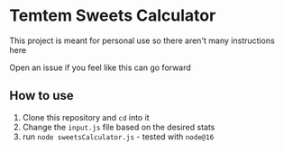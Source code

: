 # Temtem Sweets Calculator

This project is meant for personal use so there aren't many instructions here

Open an issue if you feel like this can go forward

## How to use

1. Clone this repository and `cd` into it
1. Change the `input.js` file based on the desired stats
1. run `node sweetsCalculator.js` - tested with `node@16`
